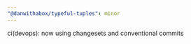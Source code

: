 ```yaml
---
"@danwithabox/typeful-tuples": minor
---
```


ci(devops): now using changesets and conventional commits
